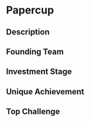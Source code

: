 # Papercup
## Description
## Founding Team
## Investment Stage
## Unique Achievement
## Top Challenge
